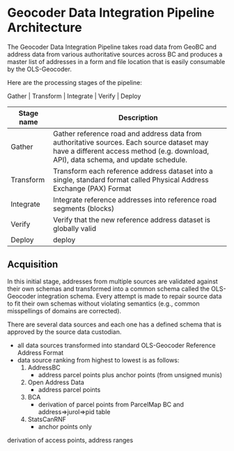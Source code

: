 # Geocoder Data Integration Pipeline Architecture
The Geocoder Data Integration Pipeline takes road data from GeoBC and address data from various authoritative sources across BC and produces a master list of addresses in a form and file location that is easily consumable by the OLS-Geocoder. 

Here are the processing stages of the pipeline:

Gather | Transform | Integrate | Verify | Deploy

Stage name|Description|
|--|--|
|Gather|Gather reference road and address data from authoritative sources. Each source dataset may have a different access method (e.g. download, API), data schema, and update schedule.
|Transform|Transform each reference address dataset into a single, standard format called Physical Address Exchange (PAX) Format
|Integrate| Integrate reference addresses into reference road segments (blocks)|
|Verify|Verify that the new reference address dataset is globally valid| Globally valid means the dataset is complete (e.g. has addresses from every locality), correct (e.g., every reference address geocodes perfectly and all test addresses geocode as expected), spatially-consistent (e.g., address locations on every block increase in the same direction as their civic numbers, blockface address ranges don't overlap and increase in the same direction), and version-consistent (e.g. locality address counts are higher than the previous version of reference data) 
Deploy|deploy


## Acquisition
In this initial stage, addresses from multiple sources are validated against their own schemas and transformed into a common schema called the OLS-Geocoder integration schema. Every attempt is made to repair source data to fit their own schemas without violating semantics (e.g., common misspellings of domains are corrected).

There are several data sources and each one has a defined schema that is approved by the source data custodian. 
   - all data sources transformed into standard OLS-Geocoder Reference Address Format 
   - data source ranking from highest to lowest is as follows:
      1. AddressBC
          - address parcel points plus anchor points (from unsigned munis)
      2. Open Address Data
          - address parcel points
      3. BCA
         -  derivation of parcel points from ParcelMap BC and address=>jurol=>pid table
      4. StatsCanRNF
          - anchor points only 
 

derivation of access points, address ranges
